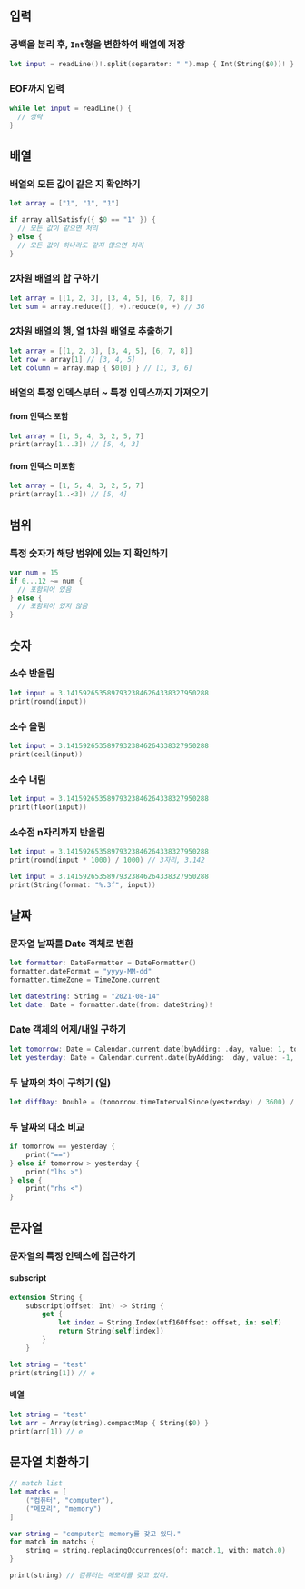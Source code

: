 ## 입력

### 공백을 분리 후, `Int`형을 변환하여 배열에 저장
```swift
let input = readLine()!.split(separator: " ").map { Int(String($0))! }
```

### EOF까지 입력
```swift
while let input = readLine() {
  // 생략
}
```

## 배열

### 배열의 모든 값이 같은 지 확인하기
```swift
let array = ["1", "1", "1"]

if array.allSatisfy({ $0 == "1" }) {
  // 모든 값이 같으면 처리
} else {
  // 모든 값이 하나라도 같지 않으면 처리
}
```

### 2차원 배열의 합 구하기
```swift
let array = [[1, 2, 3], [3, 4, 5], [6, 7, 8]]
let sum = array.reduce([], +).reduce(0, +) // 36
```

### 2차원 배열의 행, 열 1차원 배열로 추출하기
```swift
let array = [[1, 2, 3], [3, 4, 5], [6, 7, 8]]
let row = array[1] // [3, 4, 5]
let column = array.map { $0[0] } // [1, 3, 6]
```

### 배열의 특정 인덱스부터 ~ 특정 인덱스까지 가져오기

#### from 인덱스 포함
```swift
let array = [1, 5, 4, 3, 2, 5, 7]
print(array[1...3]) // [5, 4, 3]
```

#### from 인덱스 미포함
```swift
let array = [1, 5, 4, 3, 2, 5, 7]
print(array[1..<3]) // [5, 4]
```

## 범위

### 특정 숫자가 해당 범위에 있는 지 확인하기
```swift
var num = 15
if 0...12 ~= num {
  // 포함되어 있음
} else {
  // 포함되어 있지 않음
}
```

## 숫자

### 소수 반올림

```swift
let input = 3.14159265358979323846264338327950288
print(round(input))
```

### 소수 올림

```swift
let input = 3.14159265358979323846264338327950288
print(ceil(input))
```

### 소수 내림

```swift
let input = 3.14159265358979323846264338327950288
print(floor(input))
```

### 소수점 n자리까지 반올림

```swift
let input = 3.14159265358979323846264338327950288
print(round(input * 1000) / 1000) // 3자리, 3.142
```

```swift
let input = 3.14159265358979323846264338327950288
print(String(format: "%.3f", input))
```

## 날짜

### 문자열 날짜를 Date 객체로 변환

```swift
let formatter: DateFormatter = DateFormatter()
formatter.dateFormat = "yyyy-MM-dd"
formatter.timeZone = TimeZone.current

let dateString: String = "2021-08-14"
let date: Date = formatter.date(from: dateString)!
```

### Date 객체의 어제/내일 구하기

```swift
let tomorrow: Date = Calendar.current.date(byAdding: .day, value: 1, to: date)!
let yesterday: Date = Calendar.current.date(byAdding: .day, value: -1, to: date)!
```

### 두 날짜의 차이 구하기 (일)

```swift
let diffDay: Double = (tomorrow.timeIntervalSince(yesterday) / 3600) / 24
```

### 두 날짜의 대소 비교

```swift
if tomorrow == yesterday {
    print("==")
} else if tomorrow > yesterday {
    print("lhs >")
} else {
    print("rhs <")
}
```

## 문자열

### 문자열의 특정 인덱스에 접근하기

#### subscript
```swift
extension String {
    subscript(offset: Int) -> String {
        get {
            let index = String.Index(utf16Offset: offset, in: self)
            return String(self[index])
        }
    }
```

```swift
let string = "test"
print(string[1]) // e
```

#### 배열
```swift
let string = "test"
let arr = Array(string).compactMap { String($0) }
print(arr[1]) // e
```

## 문자열 치환하기

```swift
// match list
let matchs = [
    ("컴퓨터", "computer"),
    ("메모리", "memory")
]

var string = "computer는 memory를 갖고 있다."
for match in matchs {
    string = string.replacingOccurrences(of: match.1, with: match.0)
}

print(string) // 컴퓨터는 메모리를 갖고 있다.
```

